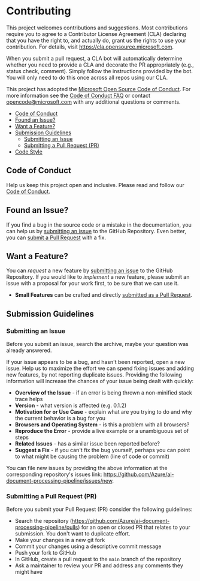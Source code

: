 # Contributing

This project welcomes contributions and suggestions.  Most contributions require you to agree to a
Contributor License Agreement (CLA) declaring that you have the right to, and actually do, grant us
the rights to use your contribution. For details, visit <https://cla.opensource.microsoft.com>.

When you submit a pull request, a CLA bot will automatically determine whether you need to provide
a CLA and decorate the PR appropriately (e.g., status check, comment). Simply follow the instructions
provided by the bot. You will only need to do this once across all repos using our CLA.

This project has adopted the [Microsoft Open Source Code of Conduct](https://opensource.microsoft.com/codeofconduct/).
For more information see the [Code of Conduct FAQ](https://opensource.microsoft.com/codeofconduct/faq/) or
contact [opencode@microsoft.com](mailto:opencode@microsoft.com) with any additional questions or comments.

- [Code of Conduct](#code-of-conduct)
- [Found an Issue?](#found-an-issue)
- [Want a Feature?](#want-a-feature)
- [Submission Guidelines](#submission-guidelines)
  - [Submitting an Issue](#submitting-an-issue)
  - [Submitting a Pull Request (PR)](#submitting-a-pull-request-pr)
- [Code Style](#code-style)

## Code of Conduct

Help us keep this project open and inclusive. Please read and follow our [Code of Conduct](https://opensource.microsoft.com/codeofconduct/).

## Found an Issue?

If you find a bug in the source code or a mistake in the documentation, you can help us by
[submitting an issue](#submitting-an-issue) to the GitHub Repository. Even better, you can
[submit a Pull Request](#submitting-a-pull-request-pr) with a fix.

## Want a Feature?

You can *request* a new feature by [submitting an issue](#submitting-an-issue) to the GitHub
Repository. If you would like to *implement* a new feature, please submit an issue with
a proposal for your work first, to be sure that we can use it.

- **Small Features** can be crafted and directly [submitted as a Pull Request](#submitting-a-pull-request-pr).

## Submission Guidelines

### Submitting an Issue

Before you submit an issue, search the archive, maybe your question was already answered.

If your issue appears to be a bug, and hasn't been reported, open a new issue.
Help us to maximize the effort we can spend fixing issues and adding new
features, by not reporting duplicate issues.  Providing the following information will increase the
chances of your issue being dealt with quickly:

- **Overview of the Issue** - if an error is being thrown a non-minified stack trace helps
- **Version** - what version is affected (e.g. 0.1.2)
- **Motivation for or Use Case** - explain what are you trying to do and why the current behavior is a bug for you
- **Browsers and Operating System** - is this a problem with all browsers?
- **Reproduce the Error** - provide a live example or a unambiguous set of steps
- **Related Issues** - has a similar issue been reported before?
- **Suggest a Fix** - if you can't fix the bug yourself, perhaps you can point to what might be
  causing the problem (line of code or commit)

You can file new issues by providing the above information at the corresponding repository's issues link: https://github.com/Azure/ai-document-processing-pipeline/issues/new.

### Submitting a Pull Request (PR)

Before you submit your Pull Request (PR) consider the following guidelines:

- Search the repository (https://github.com/Azure/ai-document-processing-pipeline/pulls) for an open or closed PR
  that relates to your submission. You don't want to duplicate effort.
- Make your changes in a new git fork
- Commit your changes using a descriptive commit message
- Push your fork to GitHub
- In GitHub, create a pull request to the `main` branch of the repository
- Ask a maintainer to review your PR and address any comments they might have
